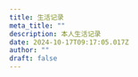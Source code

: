 ```yaml
---
title: 生活记录
meta_title: ""
description: 本人生活记录
date: 2024-10-17T09:17:05.017Z
author: ""
draft: false
---
```

